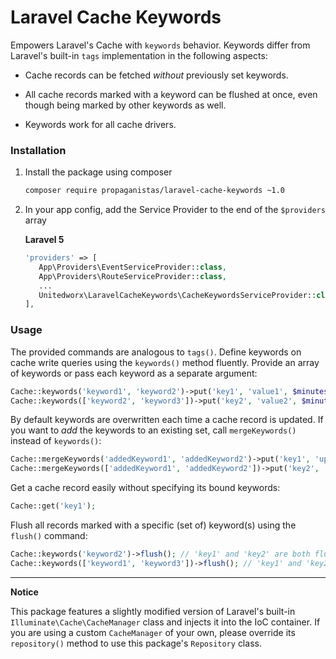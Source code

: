 # Laravel Cache Keywords


Empowers Laravel's Cache with `keywords` behavior. Keywords differ from Laravel's built-in `tags` implementation in the following aspects:

* Cache records can be fetched *without* previously set keywords.

* All cache records marked with a keyword can be flushed at once, even though being marked by other keywords as well.

* Keywords work for all cache drivers.


### Installation

1. Install the package using composer

    ```bash
    composer require propaganistas/laravel-cache-keywords ~1.0
    ```

2. In your app config, add the Service Provider to the end of the `$providers` array

   **Laravel 5**
     ```php
    'providers' => [
        App\Providers\EventServiceProvider::class,
        App\Providers\RouteServiceProvider::class,
        ...
        Unitedworx\LaravelCacheKeywords\CacheKeywordsServiceProvider::class,
    ],
    ```

### Usage

The provided commands are analogous to `tags()`. Define keywords on cache write queries using the `keywords()` method fluently.
Provide an array of keywords or pass each keyword as a separate argument:

```php
Cache::keywords('keyword1', 'keyword2')->put('key1', 'value1', $minutes);
Cache::keywords(['keyword2', 'keyword3'])->put('key2', 'value2', $minutes);
```

By default keywords are overwritten each time a cache record is updated. If you want to *add* the keywords to an existing set, call `mergeKeywords()` instead of `keywords()`:
```php
Cache::mergeKeywords('addedKeyword1', 'addedKeyword2')->put('key1', 'updatedValue1', $minutes);
Cache::mergeKeywords(['addedKeyword1', 'addedKeyword2'])->put('key2', 'updatedValue2', $minutes);
```

Get a cache record easily without specifying its bound keywords:

```php
Cache::get('key1');
```

Flush all records marked with a specific (set of) keyword(s) using the `flush()` command:
```php
Cache::keywords('keyword2')->flush(); // 'key1' and 'key2' are both flushed.
Cache::keywords(['keyword1', 'keyword3'])->flush(); // 'key1' and 'key2' are both flushed.
```

---

**Notice**

This package features a slightly modified version of Laravel's built-in `Illuminate\Cache\CacheManager` class and injects it into the IoC container. If you are using a custom `CacheManager` of your own, please override its `repository()` method to use this package's `Repository` class.
